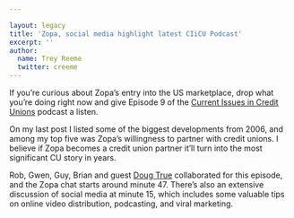 ```yaml
---

layout: legacy
title: 'Zopa, social media highlight latest CIiCU Podcast'
excerpt: ''
author:
  name: Trey Reeme
  twitter: creeme
---
```


<p>If you&#8217;re curious about Zopa&#8217;s entry into the US marketplace, drop what you&#8217;re doing right now and give Episode 9 of the <a href="http://ciicu.libsyn.com">Current Issues in Credit Unions</a> podcast a listen.</p>


<p>On my last post I listed some of the biggest developments from 2006, and among my top five was Zopa&#8217;s willingness to partner with credit unions.  I believe if Zopa becomes a credit union partner it&#8217;ll turn into the most significant CU story in years.</p>


<p>Rob, Gwen, Guy, Brian and guest <a href="http://www.dougtrue.net">Doug True</a> collaborated for this episode, and the Zopa chat starts around minute 47.  There&#8217;s also an extensive discussion of social media at minute 15, which includes some valuable tips on online video distribution, podcasting, and viral marketing.</p>